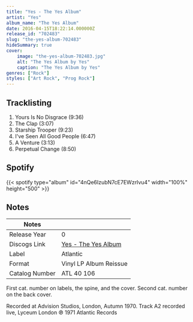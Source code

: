 ```yaml
---
title: "Yes - The Yes Album"
artist: "Yes"
album_name: "The Yes Album"
date: 2016-04-15T18:22:14.000000Z
release_id: "702483"
slug: "the-yes-album-702483"
hideSummary: true
cover:
    image: "the-yes-album-702483.jpg"
    alt: "The Yes Album by Yes"
    caption: "The Yes Album by Yes"
genres: ["Rock"]
styles: ["Art Rock", "Prog Rock"]
---
```


## Tracklisting
1. Yours Is No Disgrace (9:36)
2. The Clap (3:07)
3. Starship Trooper (9:23)
4. I've Seen All Good People (6:47)
5. A Venture (3:13)
6. Perpetual Change (8:50)


## Spotify
{{< spotify type="album" id="4nQe6IzubN7cE7EWzrIvu4" width="100%" height="500" >}}



## Notes
| Notes          |             |
| ---------------| ----------- |
| Release Year   | 0 |
| Discogs Link   | [Yes - The Yes Album](https://www.discogs.com/release/702483-Yes-The-Yes-Album) |
| Label          | Atlantic |
| Format         | Vinyl LP Album Reissue |
| Catalog Number | ATL 40 106 |

First cat. number on labels, the spine, and the cover. Second cat. number on the back cover.

Recorded at Advision Studios, London, Autumn 1970.
Track A2 recorded live, Lyceum London
℗ 1971 Atlantic Records

